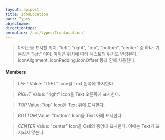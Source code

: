 ```yaml
---
layout: apipost
title: IconLocation
part: Types
objectname: 
directiontype: 
permalink: /api/types/IconLocation/
---
```



> 아이콘을 표시할 위치. "left", "right", "top", "bottom", "center" 중 하나. 기본값은 "left" 이며. 아이콘 위치에 따라 텍스트의 위치도 변경된다.
> iconAlignment, iconPadding,iconOffset 등과 함께 사용한다.
  
#### Members

> *LEFT*
> Value: "LEFT"
> Icon을 Text 왼쪽에 표시한다.

> *RIGHT*
> Value: "right"
> Icon을 Text 오른쪽에 표시한다.

> *TOP*
> Value: "top"
> Icon을 Text 위에 표시한다.

> *BOTTOM* 
> Value: "bottom"
> Icon을 Text 아래 표시한다.

> *CENTER* 
> Value: "center"
> Icon을 Cell의 중앙에 표시한다. 이때는 Text가 표시되지 않는다.

